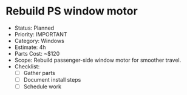 # Rebuild PS window motor

- Status: Planned
- Priority: IMPORTANT
- Category: Windows
- Estimate: 4h
- Parts Cost: ~$120
- Scope: Rebuild passenger-side window motor for smoother travel.
- Checklist:
  - [ ] Gather parts
  - [ ] Document install steps
  - [ ] Schedule work
